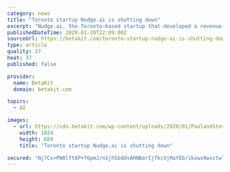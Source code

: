 ```yaml
---
category: news
title: "Toronto startup Nudge.ai is shutting down"
excerpt: "Nudge.ai, the Toronto-based startup that developed a revenue intelligence platform, announced to its users on Monday that the company is shutting down. In a letter to sent to customers and obtained by BetaKit, Nudge co-founders Paul Teshima and Steven Woods explained that “the Nudge service is going away,” stating that “we were not able ..."
publishedDateTime: 2020-01-20T22:09:00Z
sourceUrl: https://betakit.com/toronto-startup-nudge-ai-is-shutting-down/
type: article
quality: 37
heat: 37
published: false

provider:
  name: BetaKit
  domain: betakit.com

topics:
  - AI

images:
  - url: https://cdn.betakit.com/wp-content/uploads/2020/01/PaulandSteve-1024x689.jpg
    width: 1024
    height: 689
    title: "Toronto startup Nudge.ai is shutting down"

secured: "Nj7Cx+PW0lftAP+f6pmJ/nSjhSbddsAHNBarIjfkcVjMaYEb/ikxwx9wsctwlEEIJ7iVHfKRAS/dxM+AgFFj4B5xu6IaFnvcck8gB4i46lvF3094N+Udn+jWH+vAow+WP1NvW/JkPJKK1qbnpcdDzclyhVH4uW3rnltJiIFStyZi+DXr/xjrjescTr1JfttwXZsNLwFcouEt3gFJleORpgtjzmDmNs1vW6g6tAx0iFfJIhJLigJZhm179fcZS+kEiGlLjjWNP3znCLvsdAmkUeksoBhVnx7CiCpdfAwa6Qw=;GUBhq1E99nLpYQDlXnl0EQ=="
---
```


